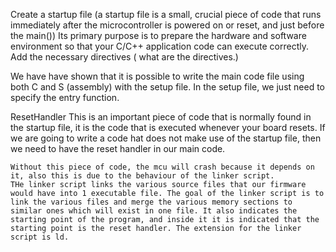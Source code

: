 Create a startup file (a startup file is a small, crucial piece of code that runs immediately after the microcontroller is powered on or reset, and just before the main())
	Its primary purpose is to prepare the hardware and software environment so that your C/C++ application code can execute correctly. 
	Add the necessary directives ( what are the directives.)
	
	
	
	
	
	
	
We have have shown that it is possible to write the main code file using both C and S (assembly) with the setup file. In the setup file, we just need to specify the entry function.


ResetHandler
	This is an important piece of code that is normally found in the startup file, it is the code that is executed whenever your board resets. If we are going to write a code hat does not make use of the startup file, then we need to have the reset handler in our main code.
	
	Without this piece of code, the mcu will crash because it depends on it, also this is due to the behaviour of the linker script.
	THe linker script links the various source files that our firmware would have into 1 executable file. The goal of the linker script is to link the various files and merge the various memory sections to similar ones which will exist in one file. It also indicates the starting point of the program, and inside it it is indicated that the starting point is the reset handler. The extension for the linker script is ld.